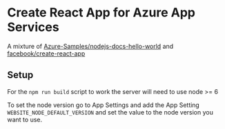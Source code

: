 # Create React App for Azure App Services

A mixture of [Azure-Samples/nodejs-docs-hello-world](https://github.com/Azure-Samples/nodejs-docs-hello-world) and [facebook/create-react-app](https://github.com/facebook/create-react-app)

## Setup

For the `npm run build` script to work the server will need to use node >= 6

To set the node version go to App Settings and add the App Setting `WEBSITE_NODE_DEFAULT_VERSION` and set the value to the node version you want to use.
